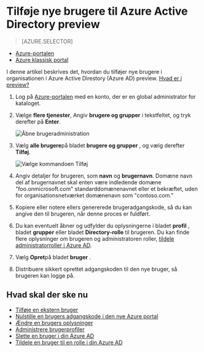 <properties
    pageTitle="Tilføje nye brugere til Azure Active Directory preview | Microsoft Azure"
    description="Forklarer, hvordan du kan tilføje nye brugere eller ændre brugeroplysninger i Azure Active Directory."
    services="active-directory"
    documentationCenter=""
    authors="curtand"
    manager="femila"
    editor=""/>

<tags
    ms.service="active-directory"
    ms.workload="identity"
    ms.tgt_pltfrm="na"
    ms.devlang="na"
    ms.topic="article"
    ms.date="09/12/2016"
    ms.author="curtand"/>


# <a name="add-new-users-to-azure-active-directory-preview"></a>Tilføje nye brugere til Azure Active Directory preview

> [AZURE.SELECTOR]
- [Azure-portalen](active-directory-users-create-azure-portal.md)
- [Azure klassisk portal](active-directory-create-users.md)

I denne artikel beskrives det, hvordan du tilføjer nye brugere i organisationen i Azure Active Direstory (Azure AD) preview. [Hvad er i preview?](active-directory-preview-explainer.md)

1.  Log på [Azure-portalen](https://portal.azure.com) med en konto, der er en global administrator for kataloget.

2.  Vælge **flere tjenester**, Angiv **brugere og grupper** i tekstfeltet, og tryk derefter på **Enter**.

    ![Åbne brugeradministration](./media/active-directory-users-create-azure-portal/create-users-user-management.png)

3.  Vælg **alle brugere**på bladet **brugere og grupper** , og vælg derefter **Tilføj**.

    ![Vælge kommandoen Tilføj](./media/active-directory-users-create-azure-portal/create-users-add-command.png)

4.  Angiv detaljer for brugeren, som **navn** og **brugernavn**. Domæne navn del af brugernavnet skal enten være indledende domæne "foo.onmicrosoft.com" standarddomænenavnet eller et bekræftet, uden for organisationsnetværket domænenavn som "contoso.com."

5. Kopiere eller notere ellers genererede brugeradgangskode, så du kan angive den til brugeren, når denne proces er fuldført.

6. Du kan eventuelt åbner og udfylder du oplysningerne i bladet **profil** , bladet **grupper** eller bladet **Directory-rolle** til brugeren. Du kan finde flere oplysninger om brugeren og administratoren roller, [tildele administratorroller i Azure AD](active-directory-assign-admin-roles.md).

7.  Vælg **Opret**på bladet **bruger** .

8. Distribuere sikkert oprettet adgangskoden til den nye bruger, så brugeren kan logge på.

## <a name="whats-next"></a>Hvad skal der ske nu

- [Tilføje en ekstern bruger](active-directory-users-create-external-azure-portal.md)
- [Nulstille en brugers adgangskode i den nye Azure portal](active-directory-users-reset-password-azure-portal.md)
- [Ændre en brugers oplysninger](active-directory-users-work-info-azure-portal.md)
- [Administrere brugerprofiler](active-directory-users-profile-azure-portal.md)
- [Slette en bruger i din Azure AD](active-directory-users-delete-user-azure-portal.md)
- [Tildele en bruger til en rolle i din Azure AD](active-directory-users-assign-role-azure-portal.md)
